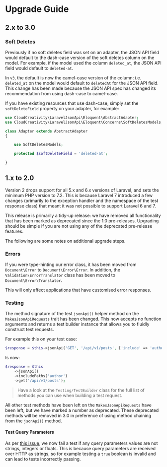 # Upgrade Guide

## 2.x to 3.0

### Soft Deletes

Previously if no soft deletes field was set on an adapter, the JSON API field would default to the dash-case
version of the soft deletes column on the model. For example, if the model used the column `deleted_at`,
the JSON API field would default to `deleted-at`.

In `v3`, the default is now the camel-case version of the column: i.e. `deleted_at` on the model would default
to `deletedAt` for the JSON API field. This change has been made because the JSON API spec has changed its
recommendation from using dash-case to camel-case.

If you have existing resources that use dash-case, simply set the `softDeleteField` property on your adapter,
for example:

```php
use CloudCreativity\LaravelJsonApi\Eloquent\AbstractAdapter;
use CloudCreativity\LaravelJsonApi\Eloquent\Concerns\SoftDeletesModels;

class Adapter extends AbstractAdapter
{

    use SoftDeletesModels;

    protected $softDeleteField = 'deleted-at';

}
```

## 1.x to 2.0

Version 2 drops support for all 5.x and 6.x versions of Laravel, and sets the minimum PHP version to 7.2.
This is because Laravel 7 introduced a few changes (primarily to the exception handler and the namespace
of the test response class) that meant it was not possible to support Laravel 6 and 7.

This release is primarily a tidy-up release: we have removed all functionality that has been marked
as deprecated since the 1.0 pre-releases. Upgrading should be simple if you are not using any of the
deprecated pre-release features.

The following are some notes on additional upgrade steps.

### Errors

If you were type-hinting our error class, it has been moved from `Document\Error` to `Document\Error\Error`.
In addition, the `Validation\ErrorTranslator` class has been moved to `Document\Error\Translator`.

This will only affect applications that have customised error responses.

### Testing

The method signature of the test `jsonApi()` helper method on the `MakesJsonApiRequests` trait has been changed.
This now accepts no function arguments and returns a test builder instance that allows you to fluidly construct test
requests.

For example this on your test case:

```php
$response = $this->jsonApi('GET', '/api/v1/posts', ['include' => 'author']);
```

Is now:

```php
$response = $this
    ->jsonApi()
    ->includePaths('author')
    ->get('/api/v1/posts');
```

> Have a look at the `Testing/TestBuilder` class for the full list of methods you can use when building
> a test request.

All other test methods have been left on the `MakesJsonApiRequests` have been left, but we have marked a number
as deprecated. These deprecated methods will be removed in 3.0 in preference of using method chaining from the
`jsonApi()` method.

#### Test Query Parameters

As per [this issue](https://github.com/cloudcreativity/laravel-json-api/issues/427), we now fail a test if
any query parameters values are not strings, integers or floats. This is because query parameters are received
over HTTP as strings, so for example testing a `true` boolean is invalid and can lead to tests incorrectly
passing.

